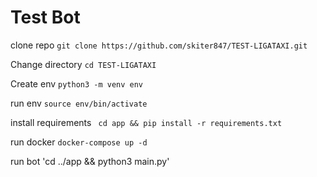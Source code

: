 # Test Bot

clone repo `git clone https://github.com/skiter847/TEST-LIGATAXI.git`

Change directory `cd TEST-LIGATAXI`

Create env `python3 -m venv env`

run env `source env/bin/activate`

install requirements ` cd app && pip install -r requirements.txt`

run docker `docker-compose up -d`

run bot 'cd ../app && python3 main.py'





